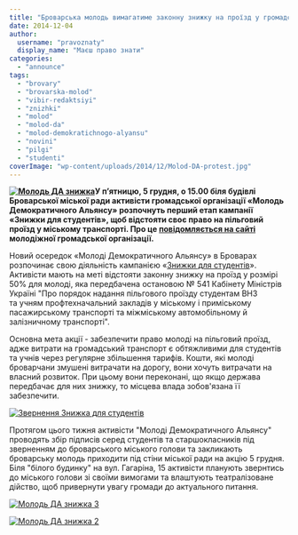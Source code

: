 ```yaml
---
title: "Броварська молодь вимагатиме законну знижку на проїзд у громадському транспорті"
date: 2014-12-04
author: 
  username: "pravoznaty"
  display_name: "Маєш право знати"
categories: 
  - "announce"
tags: 
  - "brovary"
  - "brovarska-molod"
  - "vibir-redaktsiyi"
  - "znizhki"
  - "molod"
  - "molod-da"
  - "molod-demokratichnogo-alyansu"
  - "novini"
  - "pilgi"
  - "studenti"
coverImage: "wp-content/uploads/2014/12/Molod-DA-protest.jpg"
---
```


**[![Молодь ДА знижка](https://mpz.brovary.org/wp-content/uploads/2014/12/Molod-DA-znizhka.jpg)](https://mpz.brovary.org/wp-content/uploads/2014/12/Molod-DA-znizhka.jpg)У п’ятницю, 5 грудня, о 15.00 біля будівлі Броварської міської ради активісти громадської організації «Молодь Демократичного Альянсу» розпочнуть перший етап кампанії «Знижки для студентів», щоб відстояти своє право на пільговий проїзд у міському транспорті. Про це [повідомляється на сайті](https://molod-da.org/announce/?id=301) молодіжної громадської організації.**

Новий осередок «Молоді Демократичного Альянсу» в Броварах розпочинає свою діяльність кампанією «[Знижки для студентів](https://vk.com/event81569779)». Активісти мають на меті відстояти законну знижку на проїзд у розмірі 50% для молоді, яка передбачена остановою № 541 Кабінету Міністрів Україні "Про порядок надання пільгового проїзду студентам ВНЗ та учням профтехначальний закладів у міському і приміському пасажирському транспорті та міжміському автомобільному й залізничному транспорті".

Основна мета акції - забезпечити право молоді на пільговий проїзд, адже витрати на громадський транспорт є обтяжливими для студентів та учнів через регулярне збільшення тарифів. Кошти, які молоді броварчани змушені витрачати на дорогу, вони хочуть витрачати на власний розвиток. При цьому вони переконані, що якщо держава передбачає для них знижку, то місцева влада зобов'язана її забезпечити.

[![Звернення Знижка для студентів](https://mpz.brovary.org/wp-content/uploads/2014/12/Zvernennya-Znizhka-dlya-studentiv.png)](https://mpz.brovary.org/wp-content/uploads/2014/12/Zvernennya-Znizhka-dlya-studentiv.png)

Протягом цього тижня активісти "Молоді Демократичного Альянсу" проводять збір підписів серед студентів та старшокласників під зверненням до броварського міського голови та закликають броварську молодь приходити під стіни міської ради на акцію 5 грудня. Біля "білого будинку" на вул. Гагаріна, 15 активісти планують звернтись до міського голови зі своїми вимогами та влаштують театралізоване дійство, щоб привернути увагу громади до актуального питання.

[![Молодь ДА знижка 3](https://mpz.brovary.org/wp-content/uploads/2014/12/Molod-DA-znizhka-3.jpg)](https://mpz.brovary.org/wp-content/uploads/2014/12/Molod-DA-znizhka-3.jpg)

[![Молодь ДА знижка 2](https://mpz.brovary.org/wp-content/uploads/2014/12/Molod-DA-znizhka-2.jpg)](https://mpz.brovary.org/wp-content/uploads/2014/12/Molod-DA-znizhka-2.jpg)
